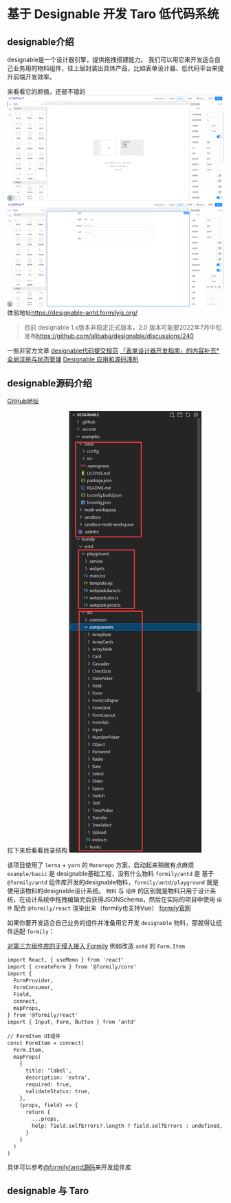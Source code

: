 # 基于 Designable 开发 Taro 低代码系统

## designable介绍

designable是一个设计器引擎，提供拖拽搭建能力。
我们可以用它来开发适合自己业务用的物料组件，往上层封装出具体产品，比如表单设计器、低代码平台来提升前端开发效率。

来看看它的颜值，还挺不错的
![designable-antd-empty](./showImage/designable-antd-empty.png)
![img/designable-antd-userform](./showImage/designable-antd-userform.png)
体验地址<https://designable-antd.formilyjs.org/>

> 目前 designable 1.x版本非稳定正式版本，2.0 版本可能要2022年7月中旬发布<https://github.com/alibaba/designable/discussions/240>

一些非官方文章
[designable代码提交规范](https://www.yuque.com/xjchenhao/development/tmdayt)
[「表单设计器开发指南」的内容补充*](https://www.yuque.com/xjchenhao/development/gt1k7i)
[全局注册与状态管理](https://www.yuque.com/xjchenhao/development/fp8gv5)
[Designable 应用和源码浅析](https://zhuanlan.zhihu.com/p/431263711)

## designable源码介绍

[GitHub地址](https://github.com/alibaba/designable)

拉下来后看看目录结构
![designable-project](./showImage/designable-project.png)

该项目使用了 `lerna` + `yarn` 的 `Monorepo` 方案，启动起来稍微有点麻烦
`example/basic` 是 designable基础工程，没有什么物料
`formily/antd` 是 基于 `@formily/antd` 组件库开发的designable物料，`formily/antd/playground` 就是使用该物料的designable设计系统。
`物料` 与 `组件` 的区别就是物料只用于设计系统，在设计系统中拖拽编辑完后获得JSONSchema，然后在实际的项目中使用 `组件` 配合 `@formily/react` 渲染出来（formily也支持Vue）
[formily官网](https://formilyjs.org/zh-CN)

如果你要开发适合自己业务的组件并准备用它开发 `designable` 物料，那就得让组件适配 `formily`：

[对第三方组件库的无侵入接入 Formily](https://react.formilyjs.org/zh-CN/api/shared/connect)
例如改造 `antd` 的 `Form.Item`

```tsx
import React, { useMemo } from 'react'
import { createForm } from '@formily/core'
import {
  FormProvider,
  FormConsumer,
  Field,
  connect,
  mapProps,
} from '@formily/react'
import { Input, Form, Button } from 'antd'

// FormItem UI组件
const FormItem = connect(
  Form.Item,
  mapProps(
    {
      title: 'label',
      description: 'extra',
      required: true,
      validateStatus: true,
    },
    (props, field) => {
      return {
        ...props,
        help: field.selfErrors?.length ? field.selfErrors : undefined,
      }
    }
  )
)
```

具体可以参考[@formily/antd源码](https://github.com/alibaba/formily/tree/formily_next/packages/antd)来开发组件库

## designable 与 Taro